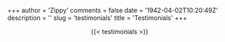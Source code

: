 +++
author = 'Zippy'
comments = false
date = '1942-04-02T10:20:49Z'
description = ''
slug = 'testimonials'
title = 'Testimonials'
+++
<html>
<head>
<link rel="stylesheet" href="/css/owl.carousel.css">
<link rel="stylesheet" href="/css/owl.theme.css">
</head>
</div>
<div>
<div style="text-align: center;">
{{< testimonials >}}
</div>
<footer>
<script src="/js/jquery.min.js"></script>
<script src="/js/owl.carousel.min.js"></script>
</footer>
</html>